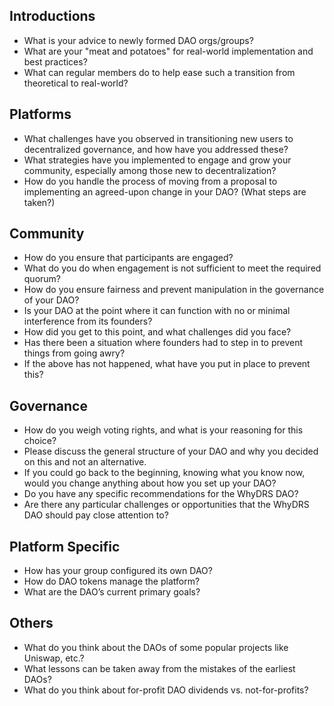 ## Introductions
- What is your advice to newly formed DAO orgs/groups?
- What are your "meat and potatoes" for real-world implementation and best practices?
- What can regular members do to help ease such a transition from theoretical to real-world?

## Platforms
- What challenges have you observed in transitioning new users to decentralized governance, and how have you addressed these?
- What strategies have you implemented to engage and grow your community, especially among those new to decentralization?
- How do you handle the process of moving from a proposal to implementing an agreed-upon change in your DAO? (What steps are taken?)

## Community
- How do you ensure that participants are engaged?
- What do you do when engagement is not sufficient to meet the required quorum?
- How do you ensure fairness and prevent manipulation in the governance of your DAO?
- Is your DAO at the point where it can function with no or minimal interference from its founders?
- How did you get to this point, and what challenges did you face?
- Has there been a situation where founders had to step in to prevent things from going awry?
- If the above has not happened, what have you put in place to prevent this?

## Governance
- How do you weigh voting rights, and what is your reasoning for this choice?
- Please discuss the general structure of your DAO and why you decided on this and not an alternative.
- If you could go back to the beginning, knowing what you know now, would you change anything about how you set up your DAO?
- Do you have any specific recommendations for the WhyDRS DAO?
- Are there any particular challenges or opportunities that the WhyDRS DAO should pay close attention to?

## Platform Specific
- How has your group configured its own DAO?
- How do DAO tokens manage the platform?
- What are the DAO’s current primary goals?

## Others
- What do you think about the DAOs of some popular projects like Uniswap, etc.?
- What lessons can be taken away from the mistakes of the earliest DAOs?
- What do you think about for-profit DAO dividends vs. not-for-profits?
